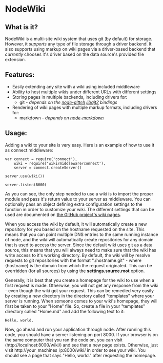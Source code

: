 NodeWiki
========

What is it?
-----------

NodeWiki is a multi-site wiki system that uses git (by default) for storage. However, it *supports* any type of file storage through a driver backend. It also supports using markup on wiki pages via a driver-based backend that *currently* chooses it's driver based on the data source's provided file extension.

Features:
---------

* Easily extending any site with a wiki using included middleware
* Ability to host multiple wikis under different URLs with different settings
* Storing pages in multiple backends, including drivers for:
	* git *- depends on the [node-gitteh](https://github.com/libgit2/node-gitteh) [libgit2](http://libgit2.github.com/) bindings*
* Rendering of wiki pages with multiple markup formats, including drivers for:
	* markdown *- depends on [node-markdown](https://github.com/andris9/node-markdown)*

Usage:
------

Adding a wiki to your site is very easy. Here is an example of how to use it as connect middleware:

    var connect = require('connect'),
        wiki = require('wiki/middleware/connect'),
        server = connect.createServer()

    server.use(wiki())

    server.listen(8000)

As you can see, the only step needed to use a wiki is to import the proper module and pass it's return value to your server as middleware. You can optionally pass an object defining extra configuration settings to the function in order to customize your wiki. The different settings that can be used are documented on [the GitHub project's wiki pages](https://github.com/limpidtech/node-wiki "node-wiki documentation").

When you access the wiki by default, it will automatically create a new repository for you based on the hostname requested on the site. This means that you can point multiple DNS entries to the same running instance of node, and the wiki will automatically create repositories for any domain that is used to access the server. Since the default wiki uses git as a data source, this means that you will always need to make sure that the wiki has write access to it's working directory. By default, the wiki will by resolve requests to git repositories with the format "./hostname.git" - where {hostname} is the domain from which the request originated. This can be overridden (for all sources) by using the **settings.source.root** option.

Generally, it is best that you create a homepage for the wiki to use when a first request is made. Otherwise, you will not get any response from the wiki - even though the wiki got your request. This can be remedied very easily by creating a new directory in the directory called "templates" where your server is running. When someone comes to your wiki's homepage, they will first be taken to your "Home" file. So, create a file in your "templates" directory called "Home.md" and add the following text to it:

    Hello, world.

Now, go ahead and run your application through node. After running this code, you should have a server listening on port 8000. If your browser is on the same computer that you ran the code on, you can visit (http://localhost:8000/wiki/) and see that a new page exists. Otherwise, just visit http://your_machines_ip:8000/wiki/ in order to see your wiki. You should see a page that says "Hello, world." after requesting the homepage.

